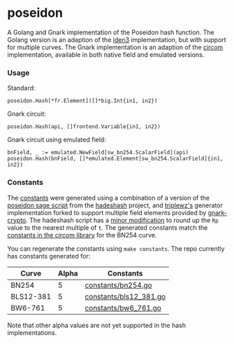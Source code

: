 # poseidon

A Golang and Gnark implementation of the Poseidon hash function.
The Golang version is an adaption of the [iden3](https://github.com/iden3/go-iden3-crypto/tree/master/poseidon)
implementation, but with support for multiple curves.
The Gnark implementation is an adaption of the [circom](https://github.com/iden3/circomlib/blob/master/circuits/poseidon.circom)
implementation, available in both native field and emulated versions.

### Usage

Standard:
```golang
poseidon.Hash[*fr.Element]([]*big.Int{in1, in2})
```

Gnark circuit:
```golang
poseidon.Hash(api, []frontend.Variable{in1, in2})
```

Gnark circuit using emulated field:
```golang
bnField, _ := emulated.NewField[sw_bn254.ScalarField](api)
poseidon.Hash(bnField, []*emulated.Element[sw_bn254.ScalarField]{in1, in2})
```

### Constants

The [constants](./constants/) were generated using a combination of a version of the
[poseidon sage script](https://extgit.iaik.tugraz.at/krypto/hadeshash/-/blob/master/code/generate_params_poseidon.sage)
from the [hadeshash](https://extgit.iaik.tugraz.at/krypto/hadeshash) project, and
[triplewz's](https://github.com/triplewz/poseidon) generator implementation forked to support multiple field elements
provided by [gnark-crypto](https://github.com/Consensys/gnark-crypto). The hadeshash script has a
[minor modification](https://github.com/mdehoog/poseidon/commit/39c59b520c44d1c94ac95fc0789db4910a39f25e)
to round up the `Rp` value to the nearest multiple of `t`. The generated constants match the
[constants in the circom library](https://github.com/iden3/circomlib/blob/master/circuits/poseidon_constants.circom)
for the BN254 curve.

You can regenerate the constants using `make constants`. The repo currently has constants generated for:

| Curve     | Alpha | Constants                                       |
|-----------|-------|-------------------------------------------------|
| BN254     | 5     | [constants/bn254.go](./constants/bn254.go)      |
| BLS12-381 | 5     | [constants/bls12_381.go](./constants/12_381.go) |
| BW6-761   | 5     | [constants/bw6_761.go](./constants/bw6_761.go)  |

Note that other alpha values are not yet supported in the hash implementations.
